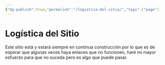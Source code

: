 ```yaml
---
{"dg-publish":true,"permalink":"/logistica-del-sitio/","tags":["page"],"created":"2025-03-10T11:19:27.379-05:00","updated":"2025-03-10T12:29:46.147-05:00"}
---
```


# Logística del Sitio

Este sitio está y estará siempre en continua construcción por lo que es de esperar que algunas veces haya enlaces que no funcionen, haré mi mayor esfuerzo para que no suceda pero es algo que puede pasar.
